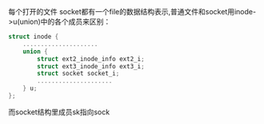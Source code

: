 每个打开的文件 socket都有一个file的数据结构表示,普通文件和socket用inode->u(union)中的各个成员来区别：
```c
struct inode {
	.....................
	union {
		struct ext2_inode_info ext2_i;
		struct ext3_inode_info ext3_i;
		struct socket socket_i;
		.....................
	} u;
};
```

而socket结构里成员sk指向sock
```c

```